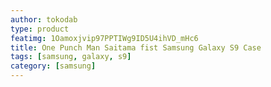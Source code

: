 ```yaml
---
author: tokodab
type: product
featimg: 1Oamoxjvip97PPTIWg9ID5U4ihVD_mHc6
title: One Punch Man Saitama fist Samsung Galaxy S9 Case
tags: [samsung, galaxy, s9]
category: [samsung]
---
```

